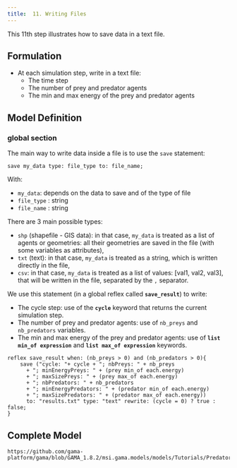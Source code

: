 ```yaml
---
title:  11. Writing Files
---
```



This 11th step illustrates how to save data in a text file.


## Formulation

* At each simulation step, write in a text file:
  * The time step
  * The number of prey and predator agents
  * The min and max energy of the prey and predator agents


## Model Definition

### global section

The main way to write data inside a file is to use the `save` statement:
```
save my_data type: file_type to: file_name;
```
With:

* `my_data`: depends on the data to save and of the type of file
* `file_type` : string
* `file_name` : string

There are 3 main possible types:

* `shp` (shapefile - GIS data): in that case, `my_data` is treated as a list of agents or geometries: all their geometries are saved in the file (with some variables as attributes),
* `txt` (text): in that case, `my_data` is treated as a string, which is written directly in the file,
* `csv`: in that case, `my_data` is treated as a list of values: [val1, val2, val3], that will be written in the file, separated by the `,` separator.

We use this statement (in a global reflex called **`save_result`**) to write:

* The cycle step: use of the **`cycle`** keyword that returns the current simulation step.
* The number of prey and predator agents: use of `nb_preys` and `nb_predators` variables.
* The min and max energy of the prey and predator agents: use of **`list min_of expression`** and **`list max_of expression`** keywords. 

```
reflex save_result when: (nb_preys > 0) and (nb_predators > 0){
    save ("cycle: "+ cycle + "; nbPreys: " + nb_preys
	  + "; minEnergyPreys: " + (prey min_of each.energy)
	  + "; maxSizePreys: " + (prey max_of each.energy) 
	  + "; nbPredators: " + nb_predators           
	  + "; minEnergyPredators: " + (predator min_of each.energy)          
	  + "; maxSizePredators: " + (predator max_of each.energy)) 
	  to: "results.txt" type: "text" rewrite: (cycle = 0) ? true : false;
}
```


## Complete Model

```gaml reference
https://github.com/gama-platform/gama/blob/GAMA_1.8.2/msi.gama.models/models/Tutorials/Predator%20Prey/models/Model%2011.gaml
```